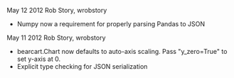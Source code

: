 May 12 2012 Rob Story, wrobstory

* Numpy now a requirement for properly parsing Pandas to JSON

May 11 2012 Rob Story, wrobstory

* bearcart.Chart now defaults to auto-axis scaling. Pass "y_zero=True" to set y-axis at 0.
* Explicit type checking for JSON serialization
